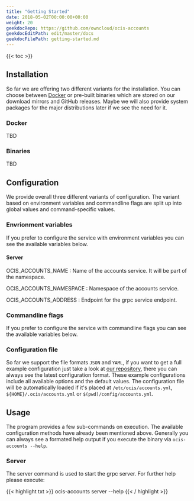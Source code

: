 ```yaml
---
title: "Getting Started"
date: 2018-05-02T00:00:00+00:00
weight: 20
geekdocRepo: https://github.com/owncloud/ocis-accounts
geekdocEditPath: edit/master/docs
geekdocFilePath: getting-started.md
---
```


{{< toc >}}

## Installation

So far we are offering two different variants for the installation. You can choose between [Docker](https://www.docker.com/) or pre-built binaries which are stored on our download mirrors and GitHub releases. Maybe we will also provide system packages for the major distributions later if we see the need for it.

### Docker

TBD

### Binaries

TBD

## Configuration

We provide overall three different variants of configuration. The variant based on environment variables and commandline flags are split up into global values and command-specific values.

### Envrionment variables

If you prefer to configure the service with environment variables you can see the available variables below.

#### Server

OCIS_ACCOUNTS_NAME
: Name of the accounts service. It will be part of the namespace.

OCIS_ACCOUNTS_NAMESPACE
: Namespace of the accounts service.

OCIS_ACCOUNTS_ADDRESS
: Endpoint for the grpc service endpoint.

### Commandline flags

If you prefer to configure the service with commandline flags you can see the available variables below.

### Configuration file

So far we support the file formats `JSON` and `YAML`, if you want to get a full example configuration just take a look at [our repository](https://github.com/owncloud/ocis-accounts/tree/master/pkg/config), there you can always see the latest configuration format. These example configurations include all available options and the default values. The configuration file will be automatically loaded if it's placed at `/etc/ocis/accounts.yml`, `${HOME}/.ocis/accounts.yml` or `$(pwd)/config/accounts.yml`.

## Usage

The program provides a few sub-commands on execution. The available configuration methods have already been mentioned above. Generally you can always see a formated help output if you execute the binary via `ocis-accounts --help`.

### Server

The server command is used to start the grpc server. For further help please execute:

{{< highlight txt >}}
ocis-accounts server --help
{{< / highlight >}}

